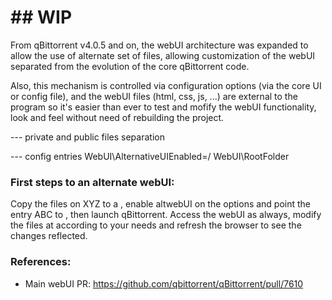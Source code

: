 # ## **WIP**

From qBittorrent v4.0.5 and on, the webUI architecture was expanded to allow the use of alternate set of files, allowing customization of the webUI separated from the evolution of the core qBittorrent code.

Also, this mechanism is controlled via configuration options (via the core UI or config file), and the webUI files (html, css, js, ...) are external to the program so it's easier than ever to test and mofify the webUI functionality, look and feel without need of rebuilding the project.

--- private and public files separation

--- config entries
WebUI\AlternativeUIEnabled=<true>/<false>
WebUI\RootFolder <path>

### First steps to an alternate webUI:
Copy the files on XYZ to a <new folder>, enable altwebUI on the options and point the entry ABC to <new folder>, then launch qBittorrent.
Access the webUI as always, modify the files at <new folder> according to your needs and refresh the browser to see the changes reflected.

### References:
* Main webUI PR: https://github.com/qbittorrent/qBittorrent/pull/7610

